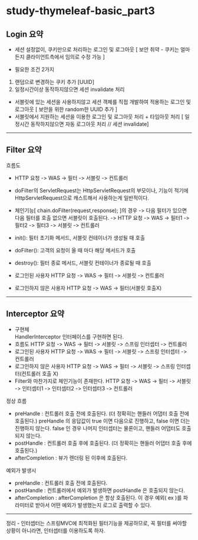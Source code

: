 # study-thymeleaf-basic_part3


## Login 요약
- 세션 설정없이, 쿠키만으로 처리하는 로그인 및 로그아웃 [ 보안 취약 - 쿠키는 얼마든지 클라이언트측에서 임의로 수정 가능 ]


- 필요한 조건 2가지
1) 랜덤으로 변경하는 쿠키 추가 [UUID]
2) 일정시간이상 동작하지않으면 세션 invalidate 처리


- 서블릿에 있는 세션을 사용하지않고 세션 객체를 직접 개발하여 적용하는 로그인 및 로그아웃 [ 보안을 위한 random한 UUID 추가 ]
- 서블릿에서 지원하는 세션을 이용한 로그인 및 로그아웃 처리 + 타임아웃 처리 [ 일정시간 동작하지않으면 자동 로그아웃 처리 // 세션 invalidate]


----


## Filter 요약
흐름도
- HTTP 요청 -> WAS -> 필터 -> 서블릿 -> 컨트롤러 
- doFilter의 ServletRequest는 HttpServletRequest의 부모이나, 기능이 적기에 HttpServletRequest으로 캐스트해서 사용하는게 일반적이다.


- 체인기능[ chain.doFilter(request,response); ]의 경우 -> 다음 필터가 있으면 다음 필터를 호출 없으면 서블릿이 호출된다.
  -> HTTP 요청 -> WAS -> 필터1 -> 필터2 -> 필터3 -> 서블릿 -> 컨트롤러 
  
  
- init(): 필터 초기화 메서드, 서블릿 컨테이너가 생성될 때 호출
- doFilter(): 고객의 요청이 올 때 마다 해당 메서드가 호출
- destroy(): 필터 종료 메서드, 서블릿 컨테이너가 종료될 때 호출


- 로그인된 사용자
  HTTP 요청 -> WAS -> 필터 -> 서블릿 -> 컨트롤러 
- 로그인하지 않은 사용자
  HTTP 요청 -> WAS -> 필터(서블릿 호출X)


----


## Interceptor 요약
- 구현체  
  HandlerInterceptor 인터페이스를 구현하면 된다. 
- 흐름도
  HTTP 요청 -> WAS -> 필터 -> 서블릿 -> 스프링 인터셉터 -> 컨트롤러 
- 로그인된 사용자
  HTTP 요청 -> WAS -> 필터 -> 서블릿 -> 스프링 인터셉터 -> 컨트롤러
- 로그인하지 않은 사용자
  HTTP 요청 -> WAS -> 필터 -> 서블릿 -> 스프링 인터셉터(컨트롤러 호출 X) 
- Filter와 마찬가지로 체인기능이 존재한다.
  HTTP 요청 -> WAS -> 필터 -> 서블릿 -> 인터셉터1 -> 인터셉터2 -> 인터셉터3 -> 컨트롤러 


정상 흐름 
- preHandle : 컨트롤러 호출 전에 호출된다. (더 정확히는 핸들러 어댑터 호출 전에 호출된다.) preHandle 의 응답값이 true 이면 다음으로 진행하고, false 이면 더는 진행하지 않는다. 
             false 인 경우 나머지 인터셉터는 물론이고, 핸들러 어댑터도 호출되지 않는다. 
- postHandle : 컨트롤러 호출 후에 호출된다. (더 정확히는 핸들러 어댑터 호출 후에 호출된다.) 
- afterCompletion : 뷰가 렌더링 된 이후에 호출된다. 


예외가 발생시 
- preHandle : 컨트롤러 호출 전에 호출된다.
- postHandle : 컨트롤러에서 예외가 발생하면 postHandle 은 호출되지 않는다.
- afterCompletion : afterCompletion 은 항상 호출된다. 이 경우 예외( ex )를 파라미터로 받아서 어떤 예외가 발생했는지 로그로 출력할 수 있다. 


----


정리 - 인터셉터는 스프링MVC에 최적화된 필터기능을 제공하므로, 꼭 필터를 써야할 상황이 아니라면, 인터셉터를 이용하도록 하자.

